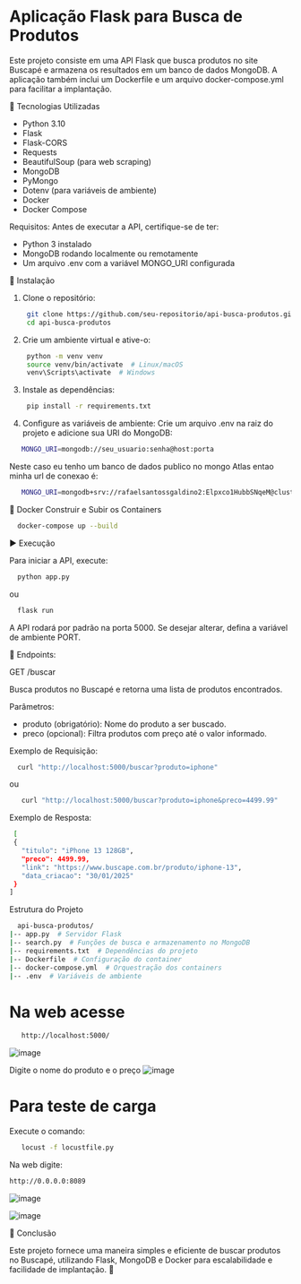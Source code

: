 # Aplicação Flask para Busca de Produtos
Este projeto consiste em uma API Flask que busca produtos no site Buscapé e armazena os resultados em um banco de dados MongoDB. A aplicação também inclui um Dockerfile e um arquivo docker-compose.yml para facilitar a implantação.

📌 Tecnologias Utilizadas
- Python 3.10
- Flask
- Flask-CORS
- Requests
- BeautifulSoup (para web scraping)
- MongoDB
- PyMongo
- Dotenv (para variáveis de ambiente)
- Docker
- Docker Compose

Requisitos:
Antes de executar a API, certifique-se de ter:

- Python 3 instalado
- MongoDB rodando localmente ou remotamente
- Um arquivo .env com a variável MONGO_URI configurada

🚀 Instalação
1. Clone o repositório:
   ```sh
    git clone https://github.com/seu-repositorio/api-busca-produtos.git
    cd api-busca-produtos
   ```
2. Crie um ambiente virtual e ative-o:
   ```sh
    python -m venv venv
    source venv/bin/activate  # Linux/macOS
    venv\Scripts\activate  # Windows
   ```
3. Instale as dependências:
   ```sh
    pip install -r requirements.txt
   ```
4. Configure as variáveis de ambiente:
Crie um arquivo .env na raiz do projeto e adicione sua URI do MongoDB:
 ```sh
    MONGO_URI=mongodb://seu_usuario:senha@host:porta
 ```
Neste caso eu tenho um banco de dados publico no mongo Atlas entao minha url de conexao é:
```sh
   MONGO_URI=mongodb+srv://rafaelsantossgaldino2:Elpxco1HubbSNqeM@cluster7.1agzz.mongodb.net/?retryWrites=true&w=majority&appName=Cluster7
```
🐳 Docker
Construir e Subir os Containers
```sh
  docker-compose up --build
```

▶️ Execução

Para iniciar a API, execute:
 ```sh
   python app.py
 ```
ou
 ```sh
   flask run
 ```
A API rodará por padrão na porta 5000. Se desejar alterar, defina a variável de ambiente PORT.

🔗 Endpoints:

GET /buscar

Busca produtos no Buscapé e retorna uma lista de produtos encontrados.

Parâmetros:
- produto (obrigatório): Nome do produto a ser buscado.
- preco (opcional): Filtra produtos com preço até o valor informado.

Exemplo de Requisição:
 ```sh
   curl "http://localhost:5000/buscar?produto=iphone"
 ```
ou
```sh
   curl "http://localhost:5000/buscar?produto=iphone&preco=4499.99"
 ```
Exemplo de Resposta:
 ```sh
  [
  {
    "titulo": "iPhone 13 128GB",
    "preco": 4499.99,
    "link": "https://www.buscape.com.br/produto/iphone-13",
    "data_criacao": "30/01/2025"
  }
]
 ```

Estrutura do Projeto
```sh
  api-busca-produtos/
|-- app.py  # Servidor Flask
|-- search.py  # Funções de busca e armazenamento no MongoDB
|-- requirements.txt  # Dependências do projeto
|-- Dockerfile  # Configuração do container
|-- docker-compose.yml  # Orquestração dos containers
|-- .env  # Variáveis de ambiente
```
# Na web acesse 
```sh
   http://localhost:5000/
```
![image](https://github.com/user-attachments/assets/4f4bc674-1ae4-47ae-b521-cdcc1c9b9cd2)

Digite o nome do produto e o preço 
![image](https://github.com/user-attachments/assets/d9ba8fc7-9d27-4ca5-8c3c-47d48c6a7283)

# Para teste de carga
Execute o comando:
```sh
   locust -f locustfile.py
```
Na web digite:
```sh
http://0.0.0.0:8089
```
![image](https://github.com/user-attachments/assets/26205097-a4d7-4f49-9303-356f5447e318)

![image](https://github.com/user-attachments/assets/212a0614-1044-4968-bc73-b47ebe4cc6c0)



📢 Conclusão

Este projeto fornece uma maneira simples e eficiente de buscar produtos no Buscapé, utilizando Flask, MongoDB e Docker para escalabilidade e facilidade de implantação. 🚀
   
